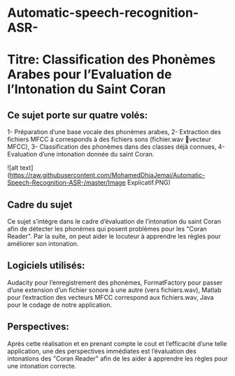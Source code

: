 # Automatic-speech-recognition-ASR-
# Titre: Classification des Phonèmes Arabes pour l’Evaluation de l’Intonation du Saint Coran

## Ce sujet porte sur quatre volés:
1- Préparation d’une base vocale des phonèmes arabes,
2- Extraction des fichiers MFCC à corresponds à des fichiers sons (fichier.wav vecteur MFCC),
3- Classification des phonèmes dans des classes déjà connues,
4- Evaluation d’une intonation donnée du saint Coran.

![alt text](https://raw.githubusercontent.com/MohamedDhiaJemai/Automatic-Speech-Recognition-ASR-/master/Image Explicatif.PNG)


## Cadre du sujet
Ce sujet s’intègre dans le cadre d’évaluation de l’intonation du saint Coran afin de détecter les phonèmes qui posent problèmes pour les "Coran Reader". Par la suite, on peut aider le locuteur à apprendre les règles pour améliorer son intonation.

## Logiciels utilisés:
Audacity pour l’enregistrement des phonèmes,
FormatFactory pour passer d’une extension d’un fichier sonore à une autre (vers fichiers.wav),
Matlab pour l’extraction des vecteurs MFCC correspond aux fichiers.wav,
Java pour le codage de notre application.

## Perspectives:
Après cette réalisation et en prenant compte le cout et l’efficacité d’une telle application, une des perspectives immédiates est l’évaluation des intonations des "Coran Reader" afin de les aider à apprendre les règles pour une intonation correcte.
